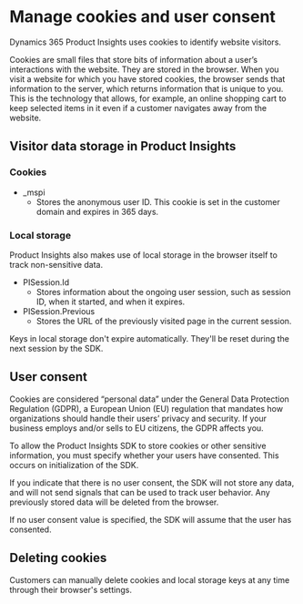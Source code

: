 # Manage cookies and user consent

Dynamics 365 Product Insights uses cookies to identify website visitors.

Cookies are small files that store bits of information about a user’s interactions with the website. They are stored in the browser. When you visit a website for which you have stored cookies, the browser sends that information to the server, which returns information that is unique to you. This is the technology that allows, for example, an online shopping cart to keep selected items in it even if a customer navigates away from the website.

## Visitor data storage in Product Insights

### Cookies

-	_mspi
    -	Stores the anonymous user ID. This cookie is set in the customer domain and expires in 365 days.

### Local storage

Product Insights also makes use of local storage in the browser itself to track non-sensitive data.

-	PISession.Id 
    - Stores information about the ongoing user session, such as session ID, when it started, and when it expires.
- PISession.Previous
    - Stores the URL of the previously visited page in the current session.
    
Keys in local storage don't expire automatically. They'll be reset during the next session by the SDK.

## User consent

Cookies are considered “personal data” under the General Data Protection Regulation (GDPR), a European Union (EU) regulation that mandates how organizations should handle their users’ privacy and security. If your business employs and/or sells to EU citizens, the GDPR affects you.

To allow the Product Insights SDK to store cookies or other sensitive information, you must specify whether your users have consented. This occurs on initialization of the SDK.

If you indicate that there is no user consent, the SDK will not store any data, and will not send signals that can be used to track user behavior. Any previously stored data will be deleted from the browser.

If no user consent value is specified, the SDK will assume that the user has consented.

## Deleting cookies

Customers can manually delete cookies and local storage keys at any time through their browser's settings.
